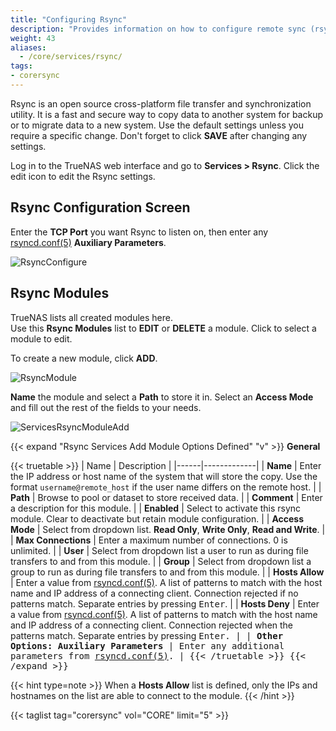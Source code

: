 ```yaml
---
title: "Configuring Rsync"
description: "Provides information on how to configure remote sync (rsync) on your TrueNAS."
weight: 43
aliases: 
  - /core/services/rsync/
tags:
- corersync
---
```


Rsync is an open source cross-platform file transfer and synchronization utility. It is a fast and secure way to copy data to another system for backup or to migrate data to a new system.
Use the default settings unless you require a specific change. Don't forget to click **SAVE** after changing any settings.

Log in to the TrueNAS web interface and go to **Services > Rsync**. Click the <span class="material-icons">edit</span> icon to edit the Rsync settings.

## Rsync Configuration Screen

Enter the **TCP Port** you want Rsync to listen on, then enter any [rsyncd.conf(5)](https://www.samba.org/ftp/rsync/rsyncd.conf.html) **Auxiliary Parameters**.

![RsyncConfigure](/images/CORE/Tasks/RsyncConfigure.png "Configuring rsync")

## Rsync Modules

TrueNAS lists all created modules here.  
Use this **Rsync Modules** list to **EDIT** or **DELETE** a module. Click <i class="fa fa-chevron-right"></i> to select a module to edit.  

To create a new module, click **ADD**.

![RsyncModule](/images/CORE/Tasks/RsyncModule.png "Creating a rsync module")

**Name** the module and select a **Path** to store it in. Select an **Access Mode** and fill out the rest of the fields to your needs.

![ServicesRsyncModuleAdd](/images/CORE/Services/ServicesRsyncModuleAdd.png "Creating a rsync module")

{{< expand "Rsync Services Add Module Options Defined" "v" >}}
**General**

{{< truetable >}}
| Name | Description |
|------|-------------|
| **Name** | Enter the IP address or host name of the system that will store the copy. Use the format `username@remote_host` if the user name differs on the remote host. |
| **Path** | Browse to pool or dataset to store received data. |
| **Comment** | Enter a description for this module. |
| **Enabled** | Select to activate this rsync module. Clear to deactivate but retain module configuration. |
| **Access Mode** | Select from dropdown list. **Read Only**, **Write Only**, **Read and Write**. |
| **Max Connections** | Enter a maximum number of connections. 0 is unlimited. |
| **User** | Select from dropdown list a user to run as during file transfers to and from this module. |
| **Group** | Select from dropdown list a group to run as during file transfers to and from this module. |
| **Hosts Allow** | Enter a value from [rsyncd.conf(5)](https://www.samba.org/ftp/rsync/rsyncd.conf.html). A list of patterns to match with the host name and IP address of a connecting client. Connection rejected if no patterns match. Separate entries by pressing <kbd>Enter</kbd>. |
| **Hosts Deny** | Enter a value from [rsyncd.conf(5)](https://www.samba.org/ftp/rsync/rsyncd.conf.html). A list of patterns to match with the host name and IP address of a connecting client. Connection rejected when the patterns match. Separate entries by pressing <kbd>Enter</kpd>. |
| **Other Options: Auxiliary Parameters** | Enter any additional parameters from [rsyncd.conf(5)](https://www.samba.org/ftp/rsync/rsyncd.conf.html). |
{{< /truetable >}}
{{< /expand >}}

{{< hint type=note >}}
When a **Hosts Allow** list is defined, only the IPs and hostnames on the list are able to connect to the module.
{{< /hint >}}

{{< taglist tag="corersync" vol="CORE" limit="5" >}}
